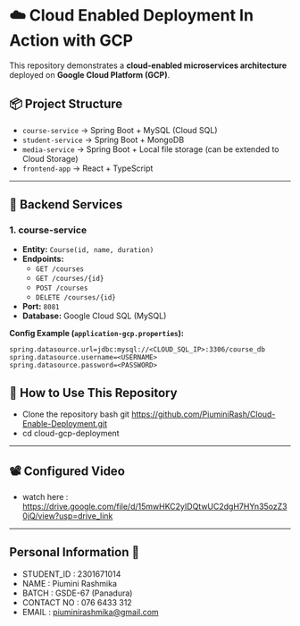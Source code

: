 
# ☁️ Cloud Enabled Deployment In Action with GCP

This repository demonstrates a **cloud-enabled microservices architecture** deployed on **Google Cloud Platform (GCP)**.  


## 📦 Project Structure

- `course-service` → Spring Boot + MySQL (Cloud SQL)  
- `student-service` → Spring Boot + MongoDB  
- `media-service` → Spring Boot + Local file storage (can be extended to Cloud Storage)  
- `frontend-app` → React + TypeScript  

---

## 🔧 Backend Services

### 1. course-service
- **Entity:** `Course(id, name, duration)`
- **Endpoints:**
  - `GET /courses`
  - `GET /courses/{id}`
  - `POST /courses`
  - `DELETE /courses/{id}`
- **Port:** `8081`  
- **Database:** Google Cloud SQL (MySQL)  

**Config Example (`application-gcp.properties`):**
```properties
spring.datasource.url=jdbc:mysql://<CLOUD_SQL_IP>:3306/course_db
spring.datasource.username=<USERNAME>
spring.datasource.password=<PASSWORD>

```

## 🔧 How to Use This Repository ### 

- Clone the repository bash git
  https://github.com/PiuminiRash/Cloud-Enable-Deployment.git
- cd cloud-gcp-deployment

---

## 📽️ Configured Video
- watch here : https://drive.google.com/file/d/15mwHKC2yIDQtwUC2dgH7HYn35ozZ30jQ/view?usp=drive_link

---
## Personal Information 👻
- STUDENT_ID : 2301671014
- NAME       : Piumini Rashmika
- BATCH      : GSDE-67 (Panadura)
- CONTACT NO : 076 6433 312
- EMAIL      : piuminirashmika@gmail.com
